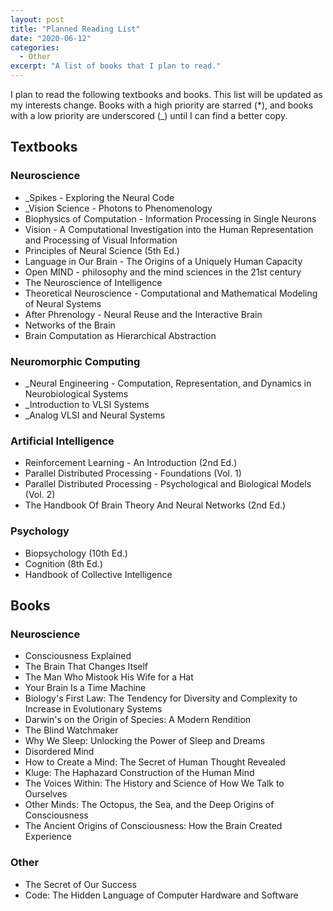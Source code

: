 ```yaml
---
layout: post
title: "Planned Reading List"
date: "2020-06-12"
categories:
  - Other
excerpt: "A list of books that I plan to read."
---
```


I plan to read the following textbooks and books. This list will be updated as my interests change. Books with a high priority are starred (*), and books with a low priority are underscored (_) until I can find a better copy.

## Textbooks

### Neuroscience

- _Spikes - Exploring the Neural Code
- _Vision Science - Photons to Phenomenology
- Biophysics of Computation - Information Processing in Single Neurons
- Vision - A Computational Investigation into the Human Representation and Processing of Visual Information
- Principles of Neural Science (5th Ed.)
- Language in Our Brain - The Origins of a Uniquely Human Capacity
- Open MIND - philosophy and the mind sciences in the 21st century
- The Neuroscience of Intelligence
- Theoretical Neuroscience - Computational and Mathematical Modeling of Neural Systems
- After Phrenology - Neural Reuse and the Interactive Brain
- Networks of the Brain
- Brain Computation as Hierarchical Abstraction

### Neuromorphic Computing

- _Neural Engineering - Computation, Representation, and Dynamics in Neurobiological Systems
- _Introduction to VLSI Systems
- _Analog VLSI and Neural Systems

### Artificial Intelligence

- Reinforcement Learning - An Introduction (2nd Ed.)
- Parallel Distributed Processing - Foundations (Vol. 1)
- Parallel Distributed Processing - Psychological and Biological Models (Vol. 2)
- The Handbook Of Brain Theory And Neural Networks (2nd Ed.)

### Psychology

- Biopsychology (10th Ed.)
- Cognition (8th Ed.)
- Handbook of Collective Intelligence

## Books

### Neuroscience

- Consciousness Explained
- The Brain That Changes Itself
- The Man Who Mistook His Wife for a Hat
- Your Brain Is a Time Machine
- Biology's First Law: The Tendency for Diversity and Complexity to Increase in Evolutionary Systems
- Darwin's on the Origin of Species: A Modern Rendition
- The Blind Watchmaker
- Why We Sleep: Unlocking the Power of Sleep and Dreams
- Disordered Mind
- How to Create a Mind: The Secret of Human Thought Revealed
- Kluge: The Haphazard Construction of the Human Mind
- The Voices Within: The History and Science of How We Talk to Ourselves
- Other Minds: The Octopus, the Sea, and the Deep Origins of Consciousness
- The Ancient Origins of Consciousness: How the Brain Created Experience

### Other

- The Secret of Our Success
- Code: The Hidden Language of Computer Hardware and Software
